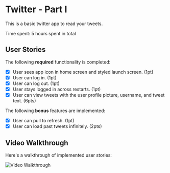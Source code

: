 # Twitter - Part I

This is a basic twitter app to read your tweets.

Time spent: 5 hours spent in total

## User Stories

The following **required** functionality is completed:

- [x] User sees app icon in home screen and styled launch screen. (1pt)
- [x] User can log in. (1pt)
- [x] User can log out. (1pt)
- [x] User stays logged in across restarts. (1pt)
- [x] User can view tweets with the user profile picture, username, and tweet text. (6pts)

The following **bonus** features are implemented:

- [x] User can pull to refresh. (1pt)
- [x] User can load past tweets infinitely. (2pts)

## Video Walkthrough

Here's a walkthrough of implemented user stories:

<img src='https://s3.amazonaws.com/img0.recordit.co/T2bg93mIYZ.mp4?AWSAccessKeyId=AKIAUQ5RURZ7ND2T2B6I&Expires=1614997438&Signature=J91U3jD6%2FcQ09cfR9WbM%2BhtUYuE%3D' width='' alt='Video Walkthrough' />
